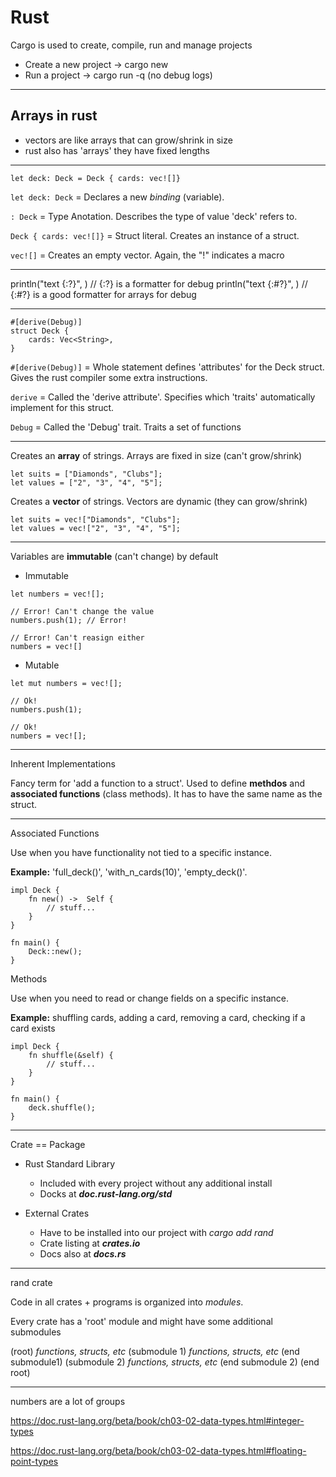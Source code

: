 # Rust

Cargo is used to create, compile, run and manage projects

- Create a new project -> cargo new <projectname>
- Run a project -> cargo run -q (no debug logs)

---

## Arrays in rust

- vectors are like arrays that can grow/shrink in size
- rust also has 'arrays' they have fixed lengths

---

```
let deck: Deck = Deck { cards: vec![]}
```

`let deck: Deck` = Declares a new _binding_ (variable).

`: Deck` = Type Anotation. Describes the type of value 'deck' refers to.

`Deck { cards: vec![]}` = Struct literal. Creates an instance of a struct.

`vec![]` = Creates an empty vector. Again, the "!" indicates a macro

---

println("text {:?}", <variable>) // {:?} is a formatter for debug
println("text {:#?}", <variable>) // {:#?} is a good formatter for arrays for debug

---

```
#[derive(Debug)]
struct Deck {
    cards: Vec<String>,
}
```

`#[derive(Debug)]` = Whole statement defines 'attributes' for the Deck struct. Gives the rust compiler some extra instructions.

`derive` = Called the 'derive attribute'. Specifies which 'traits' automatically implement for this struct.

`Debug` = Called the 'Debug' trait. Traits a set of functions

---

Creates an **array** of strings. Arrays are fixed in size (can't grow/shrink)

```
let suits = ["Diamonds", "Clubs"];
let values = ["2", "3", "4", "5"];
```

Creates a **vector** of strings. Vectors are dynamic (they can grow/shrink)

```
let suits = vec!["Diamonds", "Clubs"];
let values = vec!["2", "3", "4", "5"];
```

---

Variables are **immutable** (can't change) by default

- Immutable

```
let numbers = vec![];

// Error! Can't change the value
numbers.push(1); // Error!

// Error! Can't reasign either
numbers = vec![]
```

- Mutable

```
let mut numbers = vec![];

// Ok!
numbers.push(1);

// Ok!
numbers = vec![];
```

---

Inherent Implementations

Fancy term for 'add a function to a struct'. Used to define **methdos** and **associated functions** (class methods). It has to have the same name as the struct.

---

Associated Functions

Use when you have functionality not tied to a specific instance.

**Example:** 'full_deck()', 'with_n_cards(10)', 'empty_deck()'.

```
impl Deck {
    fn new() ->  Self {
        // stuff...
    }
}

fn main() {
    Deck::new();
}
```

Methods

Use when you need to read or change fields on a specific instance.

**Example:** shuffling cards, adding a card, removing a card, checking if a card exists

```
impl Deck {
    fn shuffle(&self) {
        // stuff...
    }
}

fn main() {
    deck.shuffle();
}
```

---

Crate == Package

- Rust Standard Library

  - Included with every project without any additional install
  - Docks at **_doc.rust-lang.org/std_**

- External Crates
  - Have to be installed into our project with _cargo add rand_
  - Crate listing at **_crates.io_**
  - Docs also at **_docs.rs_**

---

rand crate

Code in all crates + programs is organized into _modules_.

Every crate has a 'root' module and might have some additional submodules

(root)
_functions, structs, etc_
(submodule 1)
_functions, structs, etc_
(end submodule1)
(submodule 2)
_functions, structs, etc_
(end submodule 2)
(end root)

---

numbers are a lot of groups

https://doc.rust-lang.org/beta/book/ch03-02-data-types.html#integer-types

https://doc.rust-lang.org/beta/book/ch03-02-data-types.html#floating-point-types
